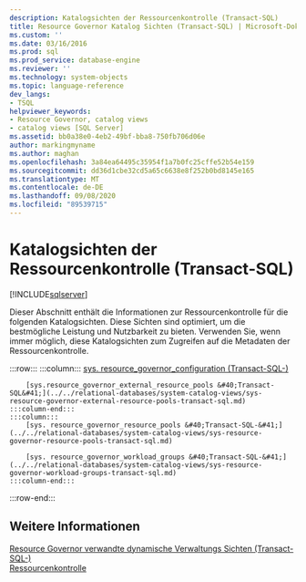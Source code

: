```yaml
---
description: Katalogsichten der Ressourcenkontrolle (Transact-SQL)
title: Resource Governor Katalog Sichten (Transact-SQL) | Microsoft-Dokumentation
ms.custom: ''
ms.date: 03/16/2016
ms.prod: sql
ms.prod_service: database-engine
ms.reviewer: ''
ms.technology: system-objects
ms.topic: language-reference
dev_langs:
- TSQL
helpviewer_keywords:
- Resource Governor, catalog views
- catalog views [SQL Server]
ms.assetid: bb0a38e0-4eb2-49bf-bba8-750fb706d06e
author: markingmyname
ms.author: maghan
ms.openlocfilehash: 3a84ea64495c35954f1a7b0fc25cffe52b54e159
ms.sourcegitcommit: dd36d1cbe32cd5a65c6638e8f252b0bd8145e165
ms.translationtype: MT
ms.contentlocale: de-DE
ms.lasthandoff: 09/08/2020
ms.locfileid: "89539715"
---
```

# <a name="resource-governor-catalog-views-transact-sql"></a>Katalogsichten der Ressourcenkontrolle (Transact-SQL)
[!INCLUDE[sqlserver](../../includes/applies-to-version/sqlserver.md)]

  Dieser Abschnitt enthält die Informationen zur Ressourcenkontrolle für die folgenden Katalogsichten. Diese Sichten sind optimiert, um die bestmögliche Leistung und Nutzbarkeit zu bieten. Verwenden Sie, wenn immer möglich, diese Katalogsichten zum Zugreifen auf die Metadaten der Ressourcenkontrolle.  

:::row:::
    :::column:::
        [sys. resource_governor_configuration &#40;Transact-SQL-&#41;](../../relational-databases/system-catalog-views/sys-resource-governor-configuration-transact-sql.md)
        
        [sys.resource_governor_external_resource_pools &#40;Transact-SQL&#41;](../../relational-databases/system-catalog-views/sys-resource-governor-external-resource-pools-transact-sql.md)
    :::column-end:::
    :::column:::
        [sys. resource_governor_resource_pools &#40;Transact-SQL-&#41;](../../relational-databases/system-catalog-views/sys-resource-governor-resource-pools-transact-sql.md)
        
        [sys. resource_governor_workload_groups &#40;Transact-SQL-&#41;](../../relational-databases/system-catalog-views/sys-resource-governor-workload-groups-transact-sql.md)
    :::column-end:::
:::row-end:::

## <a name="see-also"></a>Weitere Informationen  
 [Resource Governor verwandte dynamische Verwaltungs Sichten &#40;Transact-SQL-&#41;](../../relational-databases/system-dynamic-management-views/resource-governor-related-dynamic-management-views-transact-sql.md)   
 [Ressourcenkontrolle](../../relational-databases/resource-governor/resource-governor.md)  
  
  
